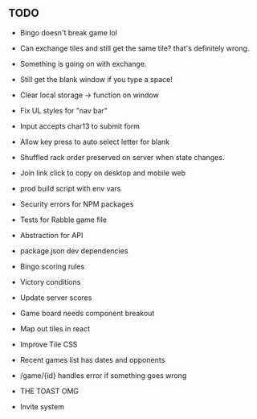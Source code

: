 ## TODO

- Bingo doesn't break game lol

- Can exchange tiles and still get the same tile? that's definitely wrong.
- Something is going on with exchange.

- Still get the blank window if you type a space!

- Clear local storage -> function on window
- Fix UL styles for "nav bar"

- Input accepts char13 to submit form
- Allow key press to auto select letter for blank

- Shuffled rack order preserved on server when state changes.
- Join link click to copy on desktop and mobile web

- prod build script with env vars
- Security errors for NPM packages
- Tests for Rabble game file
- Abstraction for API
- package.json dev dependencies

- Bingo scoring rules
- Victory conditions
- Update server scores

- Game board needs component breakout
- Map out tiles in react
- Improve Tile CSS

- Recent games list has dates and opponents
- /game/{id} handles error if something goes wrong

- THE TOAST OMG

- Invite system
